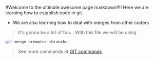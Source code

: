 #Welcome to the ultimate awesome page markdown!!!!
Here we are learning how to establish code in git
 - We are also learning how to deal with merges from other coders
 > It's gonna be a lot of fun...
With this file we will be using 
```sh
git merge <remote> <branch>
````

> See more commands at [GIT commands](https://www.siteground.com/tutorials/git/commands.htm)